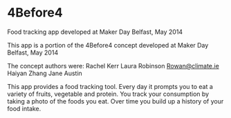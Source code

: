 4Before4
========

Food tracking app developed at Maker Day Belfast, May 2014

This app is a portion of the 4Before4 concept developed at Maker Day Belfast, May 2014

The concept authors were:
Rachel Kerr
Laura Robinson
Rowan@climate.ie
Haiyan Zhang
Jane Austin

This app provides a food tracking tool. Every day it prompts you to eat a variety of fruits, vegetable and protein. You track your consumption by taking a photo of the foods you eat. Over time you build up a history of your food intake.
